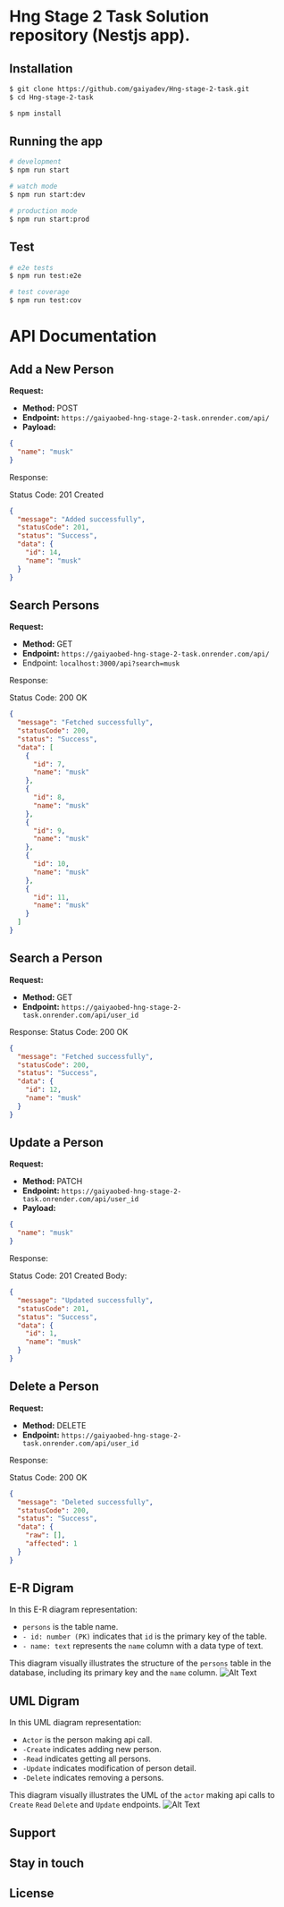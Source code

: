 # Hng Stage 2 Task Solution repository (Nestjs app).

## Installation

```bash
$ git clone https://github.com/gaiyadev/Hng-stage-2-task.git
$ cd Hng-stage-2-task
```

```bash
$ npm install
```

## Running the app

```bash
# development
$ npm run start

# watch mode
$ npm run start:dev

# production mode
$ npm run start:prod
```

## Test

```bash
# e2e tests
$ npm run test:e2e

# test coverage
$ npm run test:cov
```

# API Documentation

## Add a New Person

**Request:**

- **Method:** POST
- **Endpoint:** `https://gaiyaobed-hng-stage-2-task.onrender.com/api/`
- **Payload:**

```json
{
  "name": "musk"
}
```
Response:

Status Code: 201 Created

```json
{
  "message": "Added successfully",
  "statusCode": 201,
  "status": "Success",
  "data": {
    "id": 14,
    "name": "musk"
  }
}

```

## Search Persons

**Request:**

- **Method:** GET
- **Endpoint:** `https://gaiyaobed-hng-stage-2-task.onrender.com/api/`
- Endpoint: `localhost:3000/api?search=musk`

Response:

Status Code: 200 OK
```json
{
  "message": "Fetched successfully",
  "statusCode": 200,
  "status": "Success",
  "data": [
    {
      "id": 7,
      "name": "musk"
    },
    {
      "id": 8,
      "name": "musk"
    },
    {
      "id": 9,
      "name": "musk"
    },
    {
      "id": 10,
      "name": "musk"
    },
    {
      "id": 11,
      "name": "musk"
    }
  ]
}

```
## Search a Person

**Request:**

- **Method:** GET
- **Endpoint:** `https://gaiyaobed-hng-stage-2-task.onrender.com/api/user_id`

Response:
Status Code: 200 OK

```json
{
  "message": "Fetched successfully",
  "statusCode": 200,
  "status": "Success",
  "data": {
    "id": 12,
    "name": "musk"
  }
}
```

## Update a Person

**Request:**

- **Method:** PATCH
- **Endpoint:** `https://gaiyaobed-hng-stage-2-task.onrender.com/api/user_id`
- **Payload:**

```json
{
  "name": "musk"
}
```
Response:

Status Code: 201 Created
Body:

```json
{
  "message": "Updated successfully",
  "statusCode": 201,
  "status": "Success",
  "data": {
    "id": 1,
    "name": "musk"
  }
}
```

## Delete a Person

**Request:**

- **Method:** DELETE
- **Endpoint:** `https://gaiyaobed-hng-stage-2-task.onrender.com/api/user_id`

Response:

Status Code: 200 OK

```json
{
  "message": "Deleted successfully",
  "statusCode": 200,
  "status": "Success",
  "data": {
    "raw": [],
    "affected": 1
  }
}
```

## E-R Digram

In this E-R diagram representation:

- `persons` is the table name.
- `- id: number (PK)` indicates that `id` is the primary key of the table.
- `- name: text` represents the `name` column with a data type of text.

This diagram visually illustrates the structure of the `persons` table in the database, including its primary key and the `name` column.
![Alt Text](images/Document-1-SmartDraw-er.png)

## UML Digram

In this UML  diagram representation:

- `Actor` is the person making api call.
- `-Create` indicates adding new person.
- `-Read` indicates getting all persons.
- `-Update` indicates modification of person detail.
- `-Delete` indicates removing a persons.

This diagram visually illustrates the UML of the `actor` making api calls to `Create` `Read`
`Delete` and `Update` endpoints.
![Alt Text](images/hng-stage-2-er-d.png)
## Support

## Stay in touch

## License

